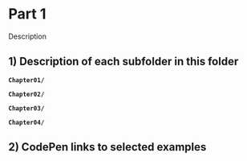 # Part 1
Description

## 1) Description of each subfolder in this folder

__`Chapter01/`__

__`Chapter02/`__

__`Chapter03/`__

__`Chapter04/`__

## 2) CodePen links to selected examples
